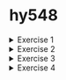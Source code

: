 # hy548
<details>
<summary>Exercise 1</summary>

1. Download the images tagged 1.23.3 and 1.23.3-alpine locally.

    ```
    >Docker image pull  nginx:1.23.3
    >Docker image pull  nginx:1.23.3-alpine
    ```

2. Compare the sizes of the two images.
    ```
    REPOSITORY                TAG             IMAGE ID       CREATED         SIZE
    hello-world               latest        	  9c7a54a9a43c   9 months ago    13.3kB
    nginx                     	1.23.3         	 ac232364af84   11 months ago   142MB
    nginx                     	1.23.3-alpine   	2bc7edbc3cf2   12 months ago   40.7MB
    ```

    Παρατηρούμε ότι το image nginx-alpine έχει σημαντικά μικρότερο μέγεθος σε σύγκριση με το image nginx. Αυτό οφείλεται στο γεγονός ότι το image nginx-alpine βασίζεται στο Alpine Linux, το οποίο είναι γνωστό για την ελαφρότητά του καθώς περιλαμβάνει μόνο τα απολύτως απαραίτητα για την εκτέλεση της εφαρμογής.

3. Start one of the two images in the background, with the appropriate network settings to forward port 80 locally and use a browser (or curl or wget) to see that calls are answered. What is the answer?

    ```
    > docker run -p 8080:80 -d nginx:1.23.3-alpine
    > curl http://127.0.0.1:8080
    ```


    Answer:

    ```
    <!DOCTYPE html>
    <html>
    <head>
    <title>Welcome to nginx!</title>
    <style>
    html { color-scheme: light dark; }
    body { width: 35em; margin: 0 auto;
    font-family: Tahoma, Verdana, Arial, sans-serif; }
    </style>
    </head>
    <body>
    <h1>Welcome to nginx!</h1>
    <p>If you see this page, the nginx web server is successfully installed and
    working. Further configuration is required.</p>

    <p>For online documentation and support please refer to
    <a href="http://nginx.org/">nginx.org</a>.<br/>
    Commercial support is available at
    <a href="http://nginx.com/">nginx.com</a>.</p>

    <p><em>Thank you for using nginx.</em></p>
    </body>
    </html>
    ```

4. Confirm that the container is running in Docker.

    ```
    > docker ps

    CONTAINER ID   IMAGE                 COMMAND                  CREATED         STATUS         
    9d34b2a3aa44   nginx:1.23.3-alpine   "/docker-entrypoint.…"   5 seconds ago   Up 3 seconds   

    PORTS                                   			NAMES
    0.0.0.0:8080->80/tcp, :::8080->80/tcp   ecstatic_roentgen
    ```

5. Get the logs of the running container.

    ```
    >docker logs ecstatic_roentgen 

    /docker-entrypoint.sh: /docker-entrypoint.d/ is not empty, will attempt to perform configuration
    /docker-entrypoint.sh: Looking for shell scripts in /docker-entrypoint.d/
    /docker-entrypoint.sh: Launching /docker-entrypoint.d/10-listen-on-ipv6-by-default.sh
    10-listen-on-ipv6-by-default.sh: info: Getting the checksum of /etc/nginx/conf.d/default.conf
    10-listen-on-ipv6-by-default.sh: info: Enabled listen on IPv6 in /etc/nginx/conf.d/default.conf
    /docker-entrypoint.sh: Launching /docker-entrypoint.d/20-envsubst-on-templates.sh
    /docker-entrypoint.sh: Launching /docker-entrypoint.d/30-tune-worker-processes.sh
    /docker-entrypoint.sh: Configuration complete; ready for start up
    2024/02/18 18:15:36 [notice] 1#1: using the "epoll" event method
    2024/02/18 18:15:36 [notice] 1#1: nginx/1.23.3
    2024/02/18 18:15:36 [notice] 1#1: built by gcc 12.2.1 20220924 (Alpine 12.2.1_git20220924-r4) 
    2024/02/18 18:15:36 [notice] 1#1: OS: Linux 5.15.0-92-generic
    2024/02/18 18:15:36 [notice] 1#1: getrlimit(RLIMIT_NOFILE): 1048576:1048576
    2024/02/18 18:15:36 [notice] 1#1: start worker processes
    2024/02/18 18:15:36 [notice] 1#1: start worker process 29
    2024/02/18 18:15:36 [notice] 1#1: start worker process 30
    2024/02/18 18:15:36 [notice] 1#1: start worker process 31
    2024/02/18 18:15:36 [notice] 1#1: start worker process 32
    2024/02/18 18:15:36 [notice] 1#1: start worker process 33
    2024/02/18 18:15:36 [notice] 1#1: start worker process 34

    ```

6. Stop the running container.

    ```
    >docker stop ecstatic_roentgen
    >docker ps

    CONTAINER ID   IMAGE     COMMAND   CREATED   STATUS    PORTS     NAMES
    …...
    ```

7. Start the stopped container.

    ```
    >docker start ecstatic_roentgen 
    >docker ps

    CONTAINER ID   IMAGE                 COMMAND                  CREATED         STATUS          
    9d34b2a3aa44   nginx:1.23.3-alpine   "/docker-entrypoint.…"   7 minutes ago   Up 38 seconds   

    PORTS                                   			NAMES
    0.0.0.0:8080->80/tcp, :::8080->80/tcp   ecstatic_roentgen
    ```
8. Stop the container and remove it from Docker.

    ```
    >docker stop ecstatic_roentgen
    >docker rm ecstatic_roentgen
    >docker ps -a
    
    CONTAINER ID   IMAGE     COMMAND   CREATED   STATUS    PORTS     NAMES
    ……..
    ```
</details>




<details>

<summary>Exercise 2</summary>

1. Open a shell session inside the running container and change the first sentence of the default page to "Welcome to MY nginx!". Close the session.


    ```
    >docker run -p 8080:80 -d nginx:1.23.3
    >docker ps
    
    CONTAINER ID   IMAGE          COMMAND                  CREATED         STATUS PORTS                                   NAMES
    d56eaf24fba3   nginx:1.23.3   "/docker-entrypoint.…"   6 seconds ago   Up 5 seconds   0.0.0.0:8080->80/tcp, :::8080->80/tcp   quirky_mcnulty

    ```

    Εκτελούμε την εντολή αυτή για να ξεκινήσουμε το shell μέσα στο container

    ```
    >docker exec -it quirky_mcnulty /bin/bash
    ```
    
    Αφού μπούμε στο container, πηγαίνουμε στον φάκελο `/usr/share/nginx/html` για να επεξεργαστούμε το αρχείο `index.html` και κάνουμε τις κατάλληλες τροποποιήσεις. Αλλά επειδή δεν έχουμε κάποιον επεξεργαστή κειμένου, θα εγκαταστήσουμε το nano με τις εξής εντολές:

    ```
    >apt-get update
    >apt install nano
    ```

    και έπειτα επεξεργαζόμαστε το αρχείο.

2. From your computer's terminal (outside the container) download the default page locally and upload another one in its place.

    Κάνουμε download απο το τερματικό με την εξής εντολή:

    ```
    >docker cp quirky_mcnulty:/usr/share/nginx/html/index.html index.html
    
    ```
    Θα επεξεργαστούμε το αρχείο και θα το ξαναβάλουμε μέσα στο container.

    ```
    >docker cp index.html quirky_mcnulty:/usr/share/nginx/html/index.html
    ```


3. Close the container, delete it and start another instance. Do you see the changes? Why;

    ```
    >docker stop quirky_mcnulty
    >docker rm quirky_mcnulty
    >docker run -p 8080:80 -d nginx:1.23.3
    ```

    Παρατηρούμε ότι οι αλλαγές που κάναμε στο προηγούμενο ερώτημα δεν εμφανίζονται στο νέο container. Αυτό οφείλεται στο γεγονός ότι το image που χρησιμοποιούμε για τη δημιουργία του container δεν περιλαμβάνει τις τροποποιήσεις που πραγματοποιήσαμε πριν.

</details>




<details>

<summary>Exercise 3</summary>

1. Write down the commands needed to download the repository (and submodules) and hugo (the tool that builds the website), build the website locally, and start an Nginx container to serve the CS-548 website instead of the default page.

    Κανουμε clone απο το repo στο git με την παραμετρο recursive για να κανει include και τα submodules.
    
    ```
    > git clone –recursive https://github.com/chazapis/hy548
    >sudo apt install hugo
    >cd hy548
    > make html 

    (cd html && hugo -D)
    Start building sites … 
    hugo v0.92.2+extended linux/amd64 BuildDate=2023-01-31T11:11:57Z VendorInfo=ubuntu:0.92.2-1ubuntu0.1

                    | EL | EN  
    -------------------+----+-----
    Pages            |  3 |  3  
    Paginator pages  |  0 |  0  
    Non-page files   |  0 |  0  
    Static files     | 60 | 60  
    Processed images |  0 |  0  
    Aliases          |  1 |  0  
    Sitemaps         |  0 |  0  
    Cleaned          |  0 |  0  

    Total in 83 ms
    ```


    Βλεπουμε οτι εγινε build η εφαρμογη και δημιουργηθηκε ο φακελος public.

    Τωρα θα τρεξουμε ξανα ενα nginx container και θα βαλουμε την σελιδα του μαθηματος μεσα το container ωστε να την τρεξει. 

    Επειδη εφτιαξα αλλο nginx container αλλαξε και το ονομα του.

    ```
    >cd hy548/html/public
    >docker cp . great_torvalds:/usr/share/nginx/html
    >docker restart great_torvalds
    ```


    και βλεπουμε οτι τρεχει κανονικα αφου καναμε restart το container.



</details>




<details>

<summary>Exercise 4</summary>



1. The Dockerfile.

    ```
    FROM nginx:1.23.3

    RUN apt-get update && \
    apt install -y git && \
    apt install -y hugo && \
    git clone --recursive https://github.com/chazapis/hy548 && \
    cd hy548/html && \
    hugo -D && \
    cp -r public/* /usr/share/nginx/html/
    ```



2. The command needed to upload the image to Docker Hub.
    
    ```
    >docker login
    >docker tag image_assignment1:latest kostasloykas/assingment1
    >docker push kostasloykas/assignment1
    ```





3. How much bigger is your own image than the image you were based on. Why;

    ```
    >docker ps -s

    CONTAINER ID   IMAGE                      COMMAND                  CREATED          STATUS          PORTS                                   NAMES             SIZE

    9d54d3f6b1c8   image_assignment1:latest   "/docker-entrypoint.…"   39 seconds ago   Up 38 
    seconds   80/tcp                                  elastic_burnell   1.09kB (virtual 324MB)

    6997303345ac   nginx:1.23.3               "/docker-entrypoint.…"   29 hours ago     Up 12 minutes   0.0.0.0:8080->80/tcp, :::8080->80/tcp   great_torvalds    6.74MB (virtual 149MB)
    ```

    Όπως βλέπουμε, το image που δημιουργήσαμε από το Dockerfile είναι πολύ μεγαλύτερη από το image που είχαμε δημιουργήσει πριν (για την ακρίβεια, 175MB μεγαλύτερη). Αυτό οφείλεται στο ότι εγκαταστήσαμε κάποιες βιβλιοθήκες, ενημερώσαμε το apt repository μέσα στο image, και επίσης, κλωνοποιήσαμε τη σελίδα από το GitHub. Οπότε είναι λογικό να έχει και μεγαλύτερο μέγεθος από το προηγούμενο image όπου το build του ιστότοπου έγινε έξω από το image."

4. What have you done in the Dockerfile to keep the image as small as possible?

    Συνδύασα πολλές εντολές RUN σε ένα μόνο επίπεδο για να ελαχιστοποιήσω τον αριθμό των επιπέδων στο image. Αυτό μειώνει το συνολικό μέγεθος.



</details>

